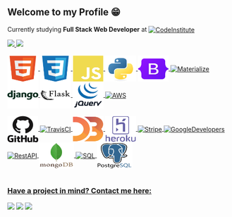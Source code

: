 ## Welcome to my Profile  😁

Currently studying <strong>Full Stack Web Developer</strong> at    <a href="https://codeinstitute.net"><img align="center" alt="CodeInstitute" height="80" width="80" src="https://codeinstitute.net/ie/wp-content/themes/codeinstitute/img/svg/Code_logo_grey_fit.svg"></a>

 <div>
   <a href="https://github.com/Cesargarciajr">
   <img height="180em" src="https://github-readme-stats.vercel.app/api?username=Cesargarciajr&show_icons=true&theme=tokyonight&include_all_commits=true&count_private=true"/>
   <img height="180em" src="https://github-readme-stats.vercel.app/api/top-langs/?username=Cesargarciajr&layout=compact&langs_count=6&theme=tokyonight"/>
</div>
    
<div style="display: inline_block"><br>
  <img align="center" alt="HTML" height="60" width="70" src="https://raw.githubusercontent.com/devicons/devicon/master/icons/html5/html5-original.svg">
  <img align="center" alt="CSS" height="60" width="70" src="https://raw.githubusercontent.com/devicons/devicon/master/icons/css3/css3-original.svg">
  <img align="center" alt="Js" height="60" width="70" src="https://raw.githubusercontent.com/devicons/devicon/master/icons/javascript/javascript-plain.svg">
  <img align="center" alt="Python" height="60" width="70" src="https://raw.githubusercontent.com/devicons/devicon/master/icons/python/python-original.svg">
  <img align="center" alt="Bootstrap" height="60" width="70" src="https://raw.githubusercontent.com/devicons/devicon/master/icons/bootstrap/bootstrap-original.svg">
  <img align="center" alt="Materialize" height="60" width="70" src="https://uxwing.com/wp-content/themes/uxwing/download/brands-and-social-media/materialize-css-logo-icon.png">
  <img align="center" alt="Django" height="60" width="70" src="https://github.com/devicons/devicon/blob/master/icons/django/django-plain-wordmark.svg">
  <img align="center" alt="Flask" height="60" width="70" src="https://github.com/devicons/devicon/blob/master/icons/flask/flask-original-wordmark.svg">
  <img align="center" alt="JQuery" height="60" width="70" src="https://github.com/devicons/devicon/blob/master/icons/jquery/jquery-original-wordmark.svg">
  <img align="center" alt="AWS" height="60" width="70" src="https://upload.wikimedia.org/wikipedia/commons/thumb/9/93/Amazon_Web_Services_Logo.svg/768px-Amazon_Web_Services_Logo.svg.png">
 <br>
 <br>
  <img align="center" alt="GitHub" height="60" width="70" src="https://github.com/devicons/devicon/blob/master/icons/github/github-original-wordmark.svg">
  <img align="center" alt="TravisCI" height="60" width="70" src="https://cdn.worldvectorlogo.com/logos/travis-ci-monochrome.svg">
  <img align="center" alt="D3" height="60" width="70" src="https://github.com/devicons/devicon/blob/master/icons/d3js/d3js-original.svg">
  <img align="center" alt="Heroku" height="60" width="70" src="https://github.com/devicons/devicon/blob/master/icons/heroku/heroku-original-wordmark.svg">
  <img align="center" alt="Stripe" height="60" width="70" src="https://upload.wikimedia.org/wikipedia/commons/b/ba/Stripe_Logo%2C_revised_2016.svg">
  <img align="center" alt="GoogleDevelopers" height="60" width="50" src="https://www.svgrepo.com/show/353810/google-developers.svg">
  <img align="center" alt="RestAPI" height="60" width="70" src="https://media.licdn.com/dms/image/D4D12AQEeNNHq05k7MA/article-cover_image-shrink_720_1280/0/1687786979245?e=1711584000&v=beta&t=NcKZaW-Ch30P7mffaQq3pSBRiwNtmnbHFLPVXmBVVF0">
  <img align="center" alt="MongoDB" height="60" width="80" src="https://github.com/devicons/devicon/blob/master/icons/mongodb/mongodb-original-wordmark.svg">
  <img align="center" alt="SQL" height="50" width="80" src="https://upload.wikimedia.org/wikipedia/commons/8/87/Sql_data_base_with_logo.png?20210130181641">
  <img align="center" alt="PostgreSQL" height="60" width="80" src="https://github.com/devicons/devicon/blob/master/icons/postgresql/postgresql-original-wordmark.svg">
 </div>
 
<br>
 
### Have a project in mind? Contact me here: 
 
<div>
   <a href="https://www.linkedin.com/in/ricardohdias" target="_blank"><img src="https://img.shields.io/badge/-LinkedIn-%230077B5?style=for-the-badge&logo=linkedin&logoColor=white" target="_blank"></a>
 <a href = "mailto:cesargarcia.elder@gmail.com"><img src="https://img.shields.io/badge/-Gmail-%23333?style=for-the-badge&logo=gmail&logoColor=white" target="_blank"></a>
 <a href="https://discord.gg/csrgjr1" target="_blank"><img src="https://img.shields.io/badge/Discord-7289DA?style=for-the-badge&logo=discord&logoColor=white" target="_blank"></a> 
</div>
